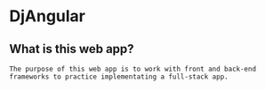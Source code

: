 # DjAngular

## What is this web app?

```
The purpose of this web app is to work with front and back-end frameworks to practice implementating a full-stack app.
```